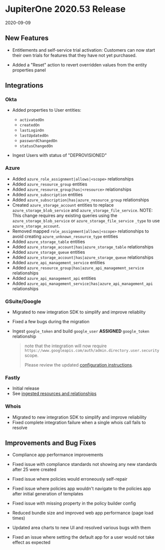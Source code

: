 # JupiterOne 2020.53 Release

2020-09-09

## New Features

- Entitlements and self-service trial activation: Customers can now start their own trials 
  for features that they have not yet purchased.

- Added a "Reset" action to revert overridden values from the entity properties panel

## Integrations

### Okta

- Added properties to User entities:

  * `activatedOn`
  * `createdOn`
  * `lastLoginOn`
  * `lastUpdatedOn`
  * `passwordChangedOn`
  * `statusChangedOn`

- Ingest Users with status of "DEPROVISIONED"

### Azure

* Added `azure_role_assignment|allows|<scope>` relationships
* Added `azure_resource_group` entities
* Added `azure_resource_group|has|<resource>` relationships
* Added `azure_subscription` entities
* Added `azure_subscription|has|azure_resource_group` relationships
* Created `azure_storage_account` entities to replace
  `azure_storage_blob_service` and `azure_storage_file_service`. NOTE: This
  change requires any existing queries using the `azure_storage_blob_service` or
  `azure_storage_file_service` `_type` to use `azure_storage_account`.
* Removed mapped `role_assignment|allows|<scope>` relationships to avoid
  creating `azure_unknown_resource_type` entities
* Added `azure_storage_table` entities
* Added `azure_storage_account|has|azure_storage_table` relationships
* Added `azure_storage_queue` entities
* Added `azure_storage_account|has|azure_storage_queue` relationships
* Added `azure_api_management_service` entities
* Added `azure_resource_group|has|azure_api_management_service` relationships
* Added `azure_api_management_api` entities
* Added `azure_api_management_service|has|azure_api_management_api`
  relationships

### GSuite/Google

* Migrated to new integration SDK to simplify and improve reliablity
* Fixed a few bugs during the migration
* Ingest `google_token` and build `google_user` **ASSIGNED** `google_token`
  relationship
  
  > note that the integration will now require
  > `https://www.googleapis.com/auth/admin.directory.user.security` scope.
  >
  > Please review the updated 
    [configuration instructions](https://github.com/JupiterOne/graph-google/blob/master/docs/jupiterone.md#overview).

### Fastly

* Initial release 
* See [ingested resources and relationships](https://github.com/JupiterOne/graph-fastly/blob/master/docs/jupiterone.md)

### Whois

* Migrated to new integration SDK to simplify and improve reliability
* Fixed complete integration failure when a single whois call fails to resolve

## Improvements and Bug Fixes

- Compliance app performance improvements

- Fixed issue with compliance standards not showing any new standards after 25 were created

- Fixed issue where policies would erroneously self-repair

- Fixed issue where policies app wouldn't navigate to the policies app after initial generation
  of templates

- Fixed issue with missing property in the policy builder config

- Reduced bundle size and improved web app performance (page load times)

- Updated area charts to new UI and resolved various bugs with them

- Fixed an issue where setting the default app for a user would not take effect as expected
